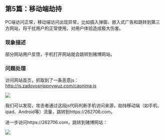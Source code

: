 ## 第5篇：移动端劫持

PC端访问正常，移动端访问出现异常，比如插入弹窗、嵌入式广告和跳转到第三方网站，将干扰用户的正常使用，对用户体验造成极大伤害。

### 现象描述

部分网站用户反馈，手机打开网站就会跳转到赌博网站。

### 问题处理

访问网站首页，抓取到了一条恶意js： http://js.zadovosnjppnywuz.com/caonima.js

![](http://img-upaiyun-own.test.upcdn.net/5-1.png)

我们可以发现，攻击者通过这段js代码判断手机访问来源，劫持移动端（如手机、ipad、Android等）流量，跳转到https://262706.com。

进一步访问https://262706.com，跳转到赌博网站：

![](http://img-upaiyun-own.test.upcdn.net/5-2.png)
